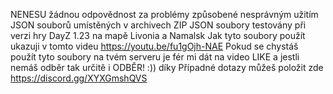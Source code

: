 NENESU žádnou odpovědnost za problémy způsobené nesprávným užitím JSON souborů umístěných v archivech ZIP
JSON soubory testovány při verzi hry DayZ 1.23 na mapě Livonia a Namalsk
Jak tyto soubory použít ukazuji v tomto videu https://youtu.be/fu1gOjh-NAE
Pokud se chystáš použít tyto soubory na tvém serveru je fér mi dát na video LIKE a jestli nemáš odběr tak určitě i ODBĚR! :)) díky
Případné dotazy můžeš položit zde https://discord.gg/XYXGmshQVS
